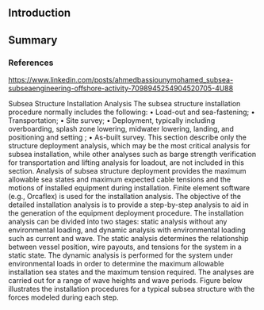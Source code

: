 ## Introduction


## Summary



### References

https://www.linkedin.com/posts/ahmedbassiounymohamed_subsea-subseaengineering-offshore-activity-7098945254904520705-4U88

Subsea Structure Installation Analysis
The subsea structure installation procedure normally includes the following:
• Load-out and sea-fastening;
• Transportation;
• Site survey;
• Deployment, typically including overboarding, splash zone lowering, midwater lowering, landing, and positioning and setting ;
• As-built survey.
This section describe only the structure deployment analysis, which may be the most critical analysis for subsea installation, while other analyses such as barge strength verification for transportation and lifting analysis for loadout, are not included in this section.
Analysis of subsea structure deployment provides the maximum allowable sea states and maximum expected cable tensions and the motions of installed equipment during installation. Finite element software (e.g., Orcaflex) is used for the installation analysis. The objective of the detailed installation analysis is to provide a step-by-step analysis to aid in the generation of the equipment deployment procedure.
The installation analysis can be divided into two stages: static analysis
without any environmental loading, and dynamic analysis with environmental loading such as current and wave. The static analysis determines the relationship between vessel position, wire payouts, and tensions for the system in a static state. The dynamic analysis is performed for the system under environmental loads in order to determine the maximum allowable installation sea states and the maximum tension required. The analyses are carried out for a range of wave heights and wave periods.
Figure below illustrates the installation procedures for a typical subsea structure with the forces modeled during each step. 
